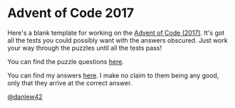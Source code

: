 # Advent of Code 2017

Here's a blank template for working on the [Advent of Code (2017)](http://adventofcode.com/2017). It's got all the
tests you could possibly want with the answers obscured. Just work your way through the puzzles until all the tests
pass!

You can find the puzzle questions [here](http://adventofcode.com/2017).

You can find my answers [here](https://github.com/dlew/aoc-2017/tree/answers). I make no claim to them being any good,
only that they arrive at the correct answer.

[@danlew42](https://twitter.com/danlew42)
